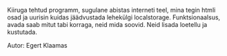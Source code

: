 Kiiruga tehtud programm, sugulane abistas interneti teel, mina tegin htmli osad ja 
uurisin kuidas jäädvustada lehekülgi localstorage. 
Funktsionaalsus, avada saab mitut tabi korraga, neid mida soovid. Neid lisada loetellu ja kustutada.

Autor: Egert Klaamas